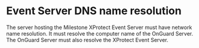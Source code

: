 # Event Server DNS name resolution

The server hosting the Milestone XProtect Event Server must have network name resolution. It must resolve the computer name of the OnGuard Server. The OnGuard Server must also resolve the XProtect Event Server.